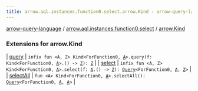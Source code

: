 ```yaml
---
title: arrow.aql.instances.function0.select.arrow.Kind - arrow-query-language
---
```


[arrow-query-language](../../index.html) / [arrow.aql.instances.function0.select](../index.html) / [arrow.Kind](./index.html)

### Extensions for arrow.Kind

| [query](query.html) | `infix fun <A, Z> Kind<ForFunction0, `[`A`](query.html#A)`>.query(f: Kind<ForFunction0, `[`A`](query.html#A)`>.() -> `[`Z`](query.html#Z)`): `[`Z`](query.html#Z) |
| [select](select.html) | `infix fun <A, Z> Kind<ForFunction0, `[`A`](select.html#A)`>.select(f: `[`A`](select.html#A)`.() -> `[`Z`](select.html#Z)`): `[`Query`](../../arrow.aql/-query/index.html)`<ForFunction0, `[`A`](select.html#A)`, `[`Z`](select.html#Z)`>` |
| [selectAll](select-all.html) | `fun <A> Kind<ForFunction0, `[`A`](select-all.html#A)`>.selectAll(): `[`Query`](../../arrow.aql/-query/index.html)`<ForFunction0, `[`A`](select-all.html#A)`, `[`A`](select-all.html#A)`>` |

